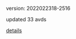 version: 2022022318-2516

updated 33 avds

[details](https://github.com/0x74f917491bfa7ebfa379/ali_avd_db/blob/master/change_log/2022/02/23/18/2516.txt)
